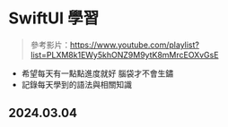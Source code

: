 #  SwiftUI 學習
> 參考影片：https://www.youtube.com/playlist?list=PLXM8k1EWy5khONZ9M9ytK8mMrcEOXvGsE
- 希望每天有一點點進度就好 腦袋才不會生鏽
- 記錄每天學到的語法與相關知識

## 2024.03.04
### 